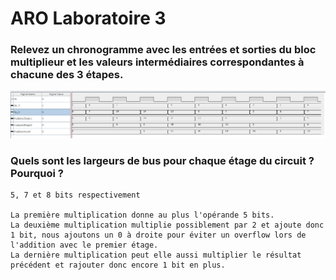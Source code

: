 # ARO Laboratoire 3

### Relevez un chronogramme avec les entrées et sorties du bloc multiplieur et les valeurs intermédiaires correspondantes à chacune des 3 étapes.
![Chronogramme](chronogram.png)

### Quels sont les largeurs de bus pour chaque étage du circuit ? Pourquoi ?
```
5, 7 et 8 bits respectivement

La première multiplication donne au plus l'opérande 5 bits.
La deuxième multiplication multiplie possiblement par 2 et ajoute donc 1 bit, nous ajoutons un 0 à droite pour éviter un overflow lors de l'addition avec le premier étage.
La dernière multiplication peut elle aussi multiplier le résultat précédent et rajouter donc encore 1 bit en plus.
```